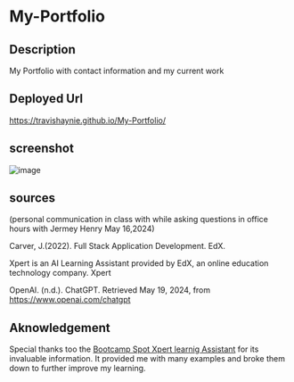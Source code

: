 # My-Portfolio

## Description
 My Portfolio with contact information and my current work

## Deployed Url
https://travishaynie.github.io/My-Portfolio/

## screenshot
![image](https://github.com/TravisHaynie/My-Portfolio/assets/161087057/b70d23c0-b3d4-4586-9688-3632c3a19cc2)


## sources

(personal communication in class with while asking questions in office hours with Jermey Henry May 16,2024)

Carver, J.(2022). Full Stack Application Development. EdX.

Xpert is an AI Learning Assistant provided by EdX, an online education technology company. Xpert

OpenAI. (n.d.). ChatGPT. Retrieved May 19, 2024, from https://www.openai.com/chatgpt

## Aknowledgement
Special thanks too the [Bootcamp Spot Xpert learnig Assistant](https://bootcampspot.instructure.com/?login_success=1) for its invaluable information. It provided me with many examples and broke them down to further improve my learning.
